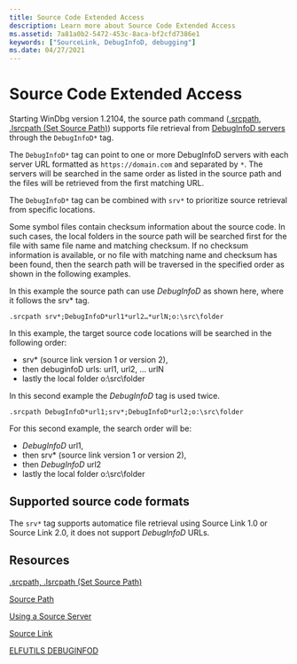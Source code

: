 ```yaml
---
title: Source Code Extended Access
description: Learn more about Source Code Extended Access
ms.assetid: 7a81a0b2-5472-453c-8aca-bf2cfd7386e1
keywords: ["SourceLink, DebugInfoD, debugging"]
ms.date: 04/27/2021
---
```


# Source Code Extended Access

Starting WinDbg version 1.2104, the source path command ([.srcpath, .lsrcpath (Set Source Path)](../debuggercmds/-srcpath---lsrcpath--set-source-path-.md)) supports file retrieval from [DebugInfoD servers](https://sourceware.org/elfutils/Debuginfod.html) through the `DebugInfoD*` tag.

The `DebugInfoD*` tag can point to one or more DebugInfoD servers with each server URL formatted as `https://domain.com` and separated by `*`. The servers will be searched in the same order as listed in the source path and the files will be retrieved from the first matching URL.

The `DebugInfoD*` tag can be combined with `srv*` to prioritize source retrieval from specific locations. 

Some symbol files contain checksum information about the source code. In such cases, the local folders in the source path will be searched first for the file with same file name and matching checksum. If no checksum information is available, or no file with matching name and checksum has been found, then the search path will be traversed in the specified order as shown in the following examples.

In this example the source path can use *DebugInfoD* as shown here, where it follows the srv* tag.

`.srcpath srv*;DebugInfoD*url1*url2…*urlN;o:\src\folder`

In this example, the target source code locations will be searched in the following order:

- srv* (source link version 1 or version 2),
- then debuginfoD urls: url1, url2, … urlN
- lastly the local folder o:\src\folder

In this second example the  *DebugInfoD* tag is used twice.

`.srcpath DebugInfoD*url1;srv*;DebugInfoD*url2;o:\src\folder`

For this second example, the search order will be:

- *DebugInfoD* url1,
- then srv* (source link version 1 or version 2),
- then *DebugInfoD* url2
- lastly the local folder o:\src\folder

## Supported source code formats

The `srv*` tag supports automatice file retrieval using Source Link 1.0 or Source Link 2.0, it does not support *DebugInfoD* URLs.

## Resources

[.srcpath, .lsrcpath (Set Source Path)](../debuggercmds/-srcpath---lsrcpath--set-source-path-.md)

[Source Path](source-path.md)

[Using a Source Server](using-a-source-server.md)

[Source Link](/dotnet/standard/library-guidance/sourcelink)

[ELFUTILS DEBUGINFOD](https://sourceware.org/elfutils/Debuginfod.html)
